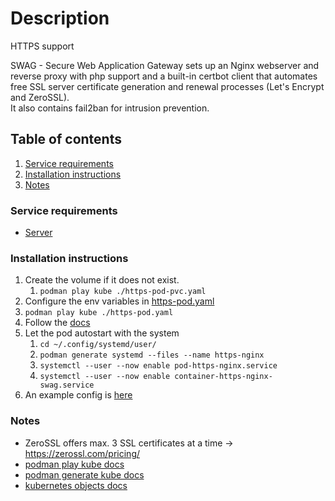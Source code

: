 # Description

HTTPS support

SWAG - Secure Web Application Gateway sets up an Nginx webserver and reverse proxy with php support and a built-in
certbot client that automates free SSL server certificate generation and renewal processes (Let's Encrypt and ZeroSSL).\
It also contains fail2ban for intrusion prevention.

## Table of contents

1. [Service requirements](#service-requirements)
2. [Installation instructions](#installation-instructions)
3. [Notes](#notes)

### Service requirements

- [Server](../../../base/operating-system)

### Installation instructions

1. Create the volume if it does not exist.
    1. `podman play kube ./https-pod-pvc.yaml`
2. Configure the env variables in [https-pod.yaml](https-pod.yaml)
3. `podman play kube ./https-pod.yaml`
4. Follow the [docs](https://docs.linuxserver.io/general/swag)
5. Let the pod autostart with the system
    1. `cd ~/.config/systemd/user/`
    2. `podman generate systemd --files --name https-nginx`
    3. `systemctl --user --now enable pod-https-nginx.service`
    4. `systemctl --user --now enable container-https-nginx-swag.service`
6. An example config is [here](examples)

### Notes

- ZeroSSL offers max. 3 SSL certificates at a time -> https://zerossl.com/pricing/
- [podman play kube docs](https://docs.podman.io/en/latest/markdown/podman-play-kube.1.html)
- [podman generate kube docs](https://docs.podman.io/en/latest/markdown/podman-generate-kube.1.html)
- [kubernetes objects docs](https://kubernetes.io/docs/concepts/overview/working-with-objects/kubernetes-objects/)
